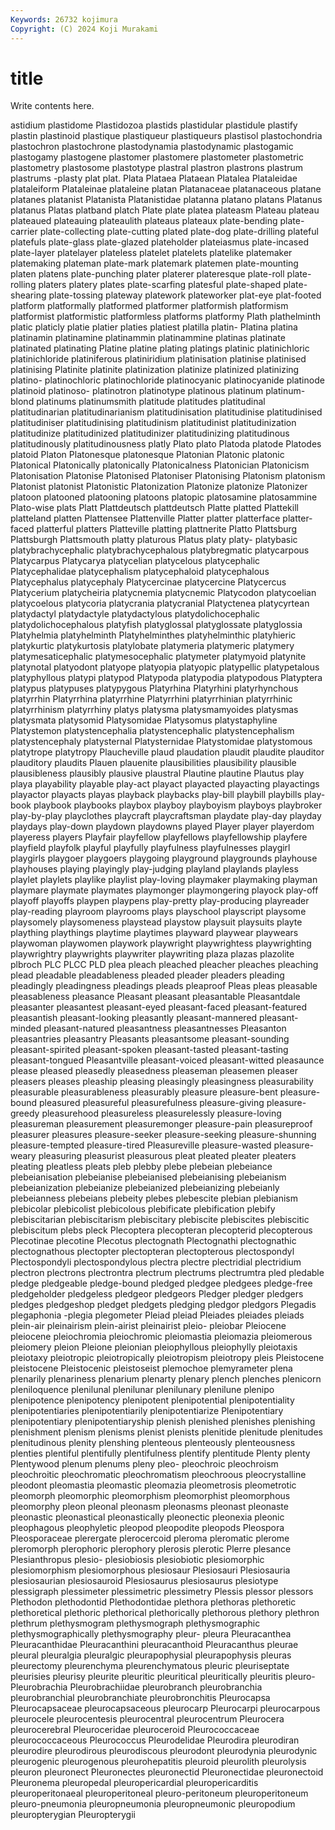 ```yaml
---
Keywords: 26732 kojimura
Copyright: (C) 2024 Koji Murakami
---
```


# title

Write contents here.



astidium plastidome Plastidozoa plastids plastidular plastidule plastify
plastin plastinoid plastique plastiqueur plastiqueurs plastisol plastochondria plastochron plastochrone plastodynamia
plastodynamic plastogamic plastogamy plastogene plastomer plastomere plastometer plastometric plastometry plastosome
plastotype plastral plastron plastrons plastrum plastrums -plasty plat plat. Plata
Plataea Plataean Platalea Plataleidae plataleiform Plataleinae plataleine platan Platanaceae platanaceous
platane platanes platanist Platanista Platanistidae platanna platano platans Platanus platanus
Platas platband platch Plate plate platea plateasm Plateau plateau plateaued
plateauing plateaulith plateaus plateaux plate-bending plate-carrier plate-collecting plate-cutting plated plate-dog
plate-drilling plateful platefuls plate-glass plate-glazed plateholder plateiasmus plate-incased plate-layer platelayer
plateless platelet platelets platelike platemaker platemaking plateman plate-mark platemark platemen
plate-mounting platen platens plate-punching plater platerer plateresque plate-roll plate-rolling platers
platery plates plate-scarfing platesful plate-shaped plate-shearing plate-tossing plateway platework plateworker
plat-eye plat-footed platform platformally platformed platformer platformish platformism platformist platformistic
platformless platforms platformy Plath plathelminth platic platicly platie platier platies
platiest platilla platin- Platina platina platinamin platinamine platinammin platinammine platinas
platinate platinated platinating Platine platine plating platings platinic platinichloric platinichloride
platiniferous platiniridium platinisation platinise platinised platinising Platinite platinite platinization platinize
platinized platinizing platino- platinochloric platinochloride platinocyanic platinocyanide platinode platinoid platinoso-
platinotron platinotype platinous platinum platinum-blond platinums platinumsmith platitude platitudes platitudinal
platitudinarian platitudinarianism platitudinisation platitudinise platitudinised platitudiniser platitudinising platitudinism platitudinist platitudinization
platitudinize platitudinized platitudinizer platitudinizing platitudinous platitudinously platitudinousness platly Plato plato
Platoda platode Platodes platoid Platon Platonesque platonesque Platonian Platonic platonic
Platonical Platonically platonically Platonicalness Platonician Platonicism Platonisation Platonise Platonised Platoniser
Platonising Platonism platonism Platonist platonist Platonistic Platonization Platonize platonize Platonizer
platoon platooned platooning platoons platopic platosamine platosammine Plato-wise plats Platt
Plattdeutsch plattdeutsch Platte platted Plattekill platteland platten Plattensee Plattenville Platter
platter platterface platter-faced platterful platters Platteville platting plattnerite Platto Plattsburg
Plattsburgh Plattsmouth platty platurous Platus platy platy- platybasic platybrachycephalic platybrachycephalous
platybregmatic platycarpous Platycarpus Platycarya platycelian platycelous platycephalic Platycephalidae platycephalism platycephaloid
platycephalous Platycephalus platycephaly Platycercinae platycercine Platycercus Platycerium platycheiria platycnemia platycnemic
Platycodon platycoelian platycoelous platycoria platycrania platycranial Platyctenea platycyrtean platydactyl platydactyle
platydactylous platydolichocephalic platydolichocephalous platyfish platyglossal platyglossate platyglossia Platyhelmia platyhelminth Platyhelminthes
platyhelminthic platyhieric platykurtic platykurtosis platylobate platymeria platymeric platymery platymesaticephalic platymesocephalic
platymeter platymyoid platynite platynotal platyodont platyope platyopia platyopic platypellic platypetalous
platyphyllous platypi platypod Platypoda platypodia platypodous Platyptera platypus platypuses platypygous
Platyrhina Platyrhini platyrhynchous platyrrhin Platyrrhina platyrrhine Platyrrhini platyrrhinian platyrrhinic platyrrhinism
platyrrhiny platys platysma platysmamyoides platysmas platysmata platysomid Platysomidae Platysomus platystaphyline
Platystemon platystencephalia platystencephalic platystencephalism platystencephaly platysternal Platysternidae Platystomidae platystomous platytrope
platytropy Plaucheville plaud plaudation plaudit plaudite plauditor plauditory plaudits Plauen
plauenite plausibilities plausibility plausible plausibleness plausibly plausive plaustral Plautine plautine
Plautus play playa playability playable play-act playact playacted playacting playactings
playactor playacts playas playback playbacks play-bill playbill playbills play-book playbook
playbooks playbox playboy playboyism playboys playbroker play-by-play playclothes playcraft playcraftsman
playdate play-day playday playdays play-down playdown playdowns played Player player
playerdom playeress players Playfair playfellow playfellows playfellowship playfere playfield playfolk
playful playfully playfulness playfulnesses playgirl playgirls playgoer playgoers playgoing playground
playgrounds playhouse playhouses playing playingly play-judging playland playlands playless playlet
playlets playlike playlist play-loving playmaker playmaking playman playmare playmate playmates
playmonger playmongering playock play-off playoff playoffs playpen playpens play-pretty play-producing
playreader play-reading playroom playrooms plays playschool playscript playsome playsomely playsomeness
playstead playstow playsuit playsuits playte plaything playthings playtime playtimes playward
playwear playwears playwoman playwomen playwork playwright playwrightess playwrighting playwrightry playwrights
playwriter playwriting plaza plazas plazolite plbroch PLC PLCC PLD plea
pleach pleached pleacher pleaches pleaching plead pleadable pleadableness pleaded pleader
pleaders pleading pleadingly pleadingness pleadings pleads pleaproof Pleas pleas pleasable
pleasableness pleasance Pleasant pleasant pleasantable Pleasantdale pleasanter pleasantest pleasant-eyed pleasant-faced
pleasant-featured pleasantish pleasant-looking pleasantly pleasant-mannered pleasant-minded pleasant-natured pleasantness pleasantnesses Pleasanton
pleasantries pleasantry Pleasants pleasantsome pleasant-sounding pleasant-spirited pleasant-spoken pleasant-tasted pleasant-tasting pleasant-tongued
Pleasantville pleasant-voiced pleasant-witted pleasaunce please pleased pleasedly pleasedness pleaseman pleasemen
pleaser pleasers pleases pleaship pleasing pleasingly pleasingness pleasurability pleasurable pleasurableness
pleasurably pleasure pleasure-bent pleasure-bound pleasured pleasureful pleasurefulness pleasure-giving pleasure-greedy pleasurehood
pleasureless pleasurelessly pleasure-loving pleasureman pleasurement pleasuremonger pleasure-pain pleasureproof pleasurer pleasures
pleasure-seeker pleasure-seeking pleasure-shunning pleasure-tempted pleasure-tired Pleasureville pleasure-wasted pleasure-weary pleasuring pleasurist
pleasurous pleat pleated pleater pleaters pleating pleatless pleats pleb plebby
plebe plebeian plebeiance plebeianisation plebeianise plebeianised plebeianising plebeianism plebeianization plebeianize
plebeianized plebeianizing plebeianly plebeianness plebeians plebeity plebes plebescite plebian plebianism
plebicolar plebicolist plebicolous plebificate plebification plebify plebiscitarian plebiscitarism plebiscitary plebiscite
plebiscites plebiscitic plebiscitum plebs pleck Plecoptera plecopteran plecopterid plecopterous Plecotinae
plecotine Plecotus plectognath Plectognathi plectognathic plectognathous plectopter plectopteran plectopterous plectospondyl
Plectospondyli plectospondylous plectra plectre plectridial plectridium plectron plectrons plectrontra plectrum
plectrums plectrumtra pled pledable pledge pledgeable pledge-bound pledged pledgee pledgees
pledge-free pledgeholder pledgeless pledgeor pledgeors Pledger pledger pledgers pledges pledgeshop
pledget pledgets pledging pledgor pledgors Plegadis plegaphonia -plegia plegometer Pleiad
pleiad Pleiades pleiades pleiads plein-air pleinairism plein-airist pleinairist pleio- pleiobar
Pleiocene pleiocene pleiochromia pleiochromic pleiomastia pleiomazia pleiomerous pleiomery pleion Pleione
pleionian pleiophyllous pleiophylly pleiotaxis pleiotaxy pleiotropic pleiotropically pleiotropism pleiotropy pleis
Pleistocene pleistocene Pleistocenic pleistoseist plemochoe plemyrameter plena plenarily plenariness plenarium
plenarty plenary plench plenches plenicorn pleniloquence plenilunal plenilunar plenilunary plenilune
plenipo plenipotence plenipotency plenipotent plenipotential plenipotentiality plenipotentiaries plenipotentiarily plenipotentiarize Plenipotentiary
plenipotentiary plenipotentiaryship plenish plenished plenishes plenishing plenishment plenism plenisms plenist
plenists plenitide plenitude plenitudes plenitudinous plenity plenshing plenteous plenteously plenteousness
plenties plentiful plentifully plentifulness plentify plentitude Plenty plenty Plentywood plenum
plenums pleny pleo- pleochroic pleochroism pleochroitic pleochromatic pleochromatism pleochroous pleocrystalline
pleodont pleomastia pleomastic pleomazia pleometrosis pleometrotic pleomorph pleomorphic pleomorphism pleomorphist
pleomorphous pleomorphy pleon pleonal pleonasm pleonasms pleonast pleonaste pleonastic pleonastical
pleonastically pleonectic pleonexia pleonic pleophagous pleophyletic pleopod pleopodite pleopods Pleospora
Pleosporaceae plerergate plerocercoid pleroma pleromatic plerome pleromorph plerophoric plerophory plerosis
plerotic Plerre plesance Plesianthropus plesio- plesiobiosis plesiobiotic plesiomorphic plesiomorphism plesiomorphous
plesiosaur Plesiosauri Plesiosauria plesiosaurian plesiosauroid Plesiosaurus plesiosaurus plesiotype plessigraph plessimeter
plessimetric plessimetry Plessis plessor plessors Plethodon plethodontid Plethodontidae plethora plethoras
plethoretic plethoretical plethoric plethorical plethorically plethorous plethory plethron plethrum plethysmogram
plethysmograph plethysmographic plethysmographically plethysmography pleur- pleura Pleuracanthea Pleuracanthidae Pleuracanthini pleuracanthoid
Pleuracanthus pleurae pleural pleuralgia pleuralgic pleurapophysial pleurapophysis pleuras pleurectomy pleurenchyma
pleurenchymatous pleuric pleuriseptate pleurisies pleurisy pleurite pleuritic pleuritical pleuritically pleuritis
pleuro- Pleurobrachia Pleurobrachiidae pleurobranch pleurobranchia pleurobranchial pleurobranchiate pleurobronchitis Pleurocapsa Pleurocapsaceae
pleurocapsaceous pleurocarp Pleurocarpi pleurocarpous pleurocele pleurocentesis pleurocentral pleurocentrum Pleurocera pleurocerebral
Pleuroceridae pleuroceroid Pleurococcaceae pleurococcaceous Pleurococcus Pleurodelidae Pleurodira pleurodiran pleurodire pleurodirous
pleurodiscous pleurodont pleurodynia pleurodynic pleurogenic pleurogenous pleurohepatitis pleuroid pleurolith pleurolysis
pleuron pleuronect Pleuronectes pleuronectid Pleuronectidae pleuronectoid Pleuronema pleuropedal pleuropericardial pleuropericarditis
pleuroperitonaeal pleuroperitoneal pleuro-peritoneum pleuroperitoneum pleuro-pneumonia pleuropneumonia pleuropneumonic pleuropodium pleuropterygian Pleuropterygii
